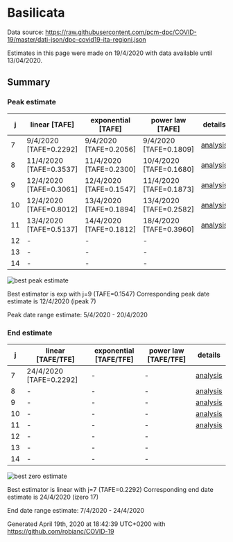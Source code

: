 # Basilicata


Data source: https://raw.githubusercontent.com/pcm-dpc/COVID-19/master/dati-json/dpc-covid19-ita-regioni.json

Estimates in this page were made on 19/4/2020 with data available until 13/04/2020.


## Summary 

### Peak estimate 
|j|linear [TAFE]|exponential [TAFE]|power law [TAFE]|details|
|---|----|-----------|---------|-------|
|7|9/4/2020 [TAFE=0.2292]|9/4/2020 [TAFE=0.2056]|9/4/2020 [TAFE=0.1809]|[analysis](COVID-19_basilicata_j7_2020-04-13.md)|
|8|11/4/2020 [TAFE=0.3537]|11/4/2020 [TAFE=0.2300]|10/4/2020 [TAFE=0.1680]|[analysis](COVID-19_basilicata_j8_2020-04-13.md)|
|9|12/4/2020 [TAFE=0.3061]|12/4/2020 [TAFE=0.1547]|11/4/2020 [TAFE=0.1873]|[analysis](COVID-19_basilicata_j9_2020-04-13.md)|
|10|12/4/2020 [TAFE=0.8012]|13/4/2020 [TAFE=0.1894]|13/4/2020 [TAFE=0.2582]|[analysis](COVID-19_basilicata_j10_2020-04-13.md)|
|11|13/4/2020 [TAFE=0.5137]|14/4/2020 [TAFE=0.1812]|18/4/2020 [TAFE=0.3960]|[analysis](COVID-19_basilicata_j11_2020-04-13.md)|
|12|-|-|-||
|13|-|-|-||
|14|-|-|-||

![best peak estimate](COVID-19_basilicata_j9_2020-04-13.png)

Best estimator is exp with j=9 (TAFE=0.1547)
Corresponding peak date estimate is 12/4/2020 (ipeak 7)


Peak date range estimate: 5/4/2020 - 20/4/2020

### End estimate 
|j|linear [TAFE/TFE]|exponential [TAFE/TFE]|power law [TAFE/TFE]|details|
|---|----|-----------|---------|-------|
|7|24/4/2020 [TAFE=0.2292]|-|-|[analysis](COVID-19_basilicata_j7_2020-04-13.md)|
|8|-|-|-|[analysis](COVID-19_basilicata_j8_2020-04-13.md)|
|9|-|-|-|[analysis](COVID-19_basilicata_j9_2020-04-13.md)|
|10|-|-|-|[analysis](COVID-19_basilicata_j10_2020-04-13.md)|
|11|-|-|-|[analysis](COVID-19_basilicata_j11_2020-04-13.md)|
|12|-|-|-||
|13|-|-|-||
|14|-|-|-||

![best zero estimate](COVID-19_basilicata_j7_2020-04-13.png)

Best estimator is linear with j=7 (TAFE=0.2292)
Corresponding end date estimate is 24/4/2020 (izero 17)


End date range estimate: 7/4/2020 - 24/4/2020

Generated April 19th, 2020 at 18:42:39 UTC+0200 with https://github.com/robianc/COVID-19
